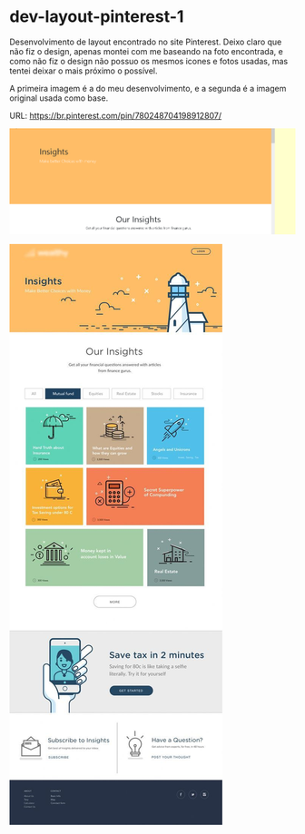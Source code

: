 # dev-layout-pinterest-1

Desenvolvimento de layout encontrado no site Pinterest.
Deixo claro que não fiz o design, apenas montei com me baseando na foto encontrada, e como não fiz o design não possuo os mesmos icones e fotos usadas,
mas tentei deixar o mais próximo o possível.

A primeira imagem é a do meu desenvolvimento, e a segunda é a imagem original usada como base.

URL: https://br.pinterest.com/pin/780248704198912807/

![Demo](https://github.com/JamersonWalderson/dev-layout-pinterest-1/blob/main/demo.gif)

![Demo](https://github.com/JamersonWalderson/dev-layout-pinterest-1/blob/main/Website%20Design.jpg)
